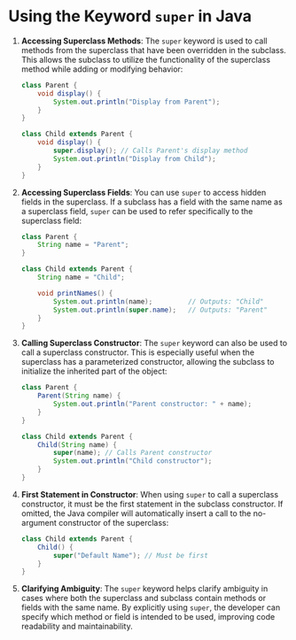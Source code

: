 
# Using the Keyword `super` in Java

1. **Accessing Superclass Methods**: The `super` keyword is used to call methods from the superclass that have been overridden in the subclass. This allows the subclass to utilize the functionality of the superclass method while adding or modifying behavior:
   ```java
   class Parent {
       void display() {
           System.out.println("Display from Parent");
       }
   }

   class Child extends Parent {
       void display() {
           super.display(); // Calls Parent's display method
           System.out.println("Display from Child");
       }
   }
   ```

2. **Accessing Superclass Fields**: You can use `super` to access hidden fields in the superclass. If a subclass has a field with the same name as a superclass field, `super` can be used to refer specifically to the superclass field:
   ```java
   class Parent {
       String name = "Parent";
   }

   class Child extends Parent {
       String name = "Child";

       void printNames() {
           System.out.println(name);         // Outputs: "Child"
           System.out.println(super.name);   // Outputs: "Parent"
       }
   }
   ```

3. **Calling Superclass Constructor**: The `super` keyword can also be used to call a superclass constructor. This is especially useful when the superclass has a parameterized constructor, allowing the subclass to initialize the inherited part of the object:
   ```java
   class Parent {
       Parent(String name) {
           System.out.println("Parent constructor: " + name);
       }
   }

   class Child extends Parent {
       Child(String name) {
           super(name); // Calls Parent constructor
           System.out.println("Child constructor");
       }
   }
   ```

4. **First Statement in Constructor**: When using `super` to call a superclass constructor, it must be the first statement in the subclass constructor. If omitted, the Java compiler will automatically insert a call to the no-argument constructor of the superclass:
   ```java
   class Child extends Parent {
       Child() {
           super("Default Name"); // Must be first
       }
   }
   ```

5. **Clarifying Ambiguity**: The `super` keyword helps clarify ambiguity in cases where both the superclass and subclass contain methods or fields with the same name. By explicitly using `super`, the developer can specify which method or field is intended to be used, improving code readability and maintainability.
